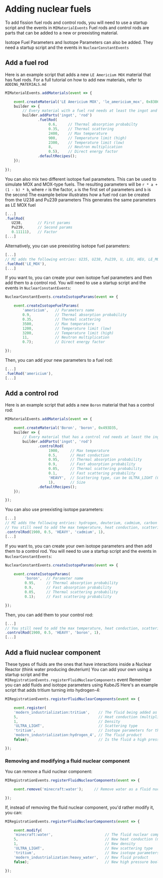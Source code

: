 # Adding nuclear fuels
To add fission fuel rods and control rods, you will need to use a startup script and the events in `MIMaterialEvents`
Fuel rods and control rods are parts that can be added to a new or preexisting material.

Isotope Fuel Parameters and Isotope Parameters can also be added. They need a startup script and the events in `NuclearConstantEvents`

## Add a fuel rod
Here is an example script that adds a new `LE Americium MOX` material that has fuel rods.
For a full tutorial on how to add new materials, refer to `ADDING_MATERIALS.md`

```javascript
MIMaterialEvents.addMaterials(event => {

    event.createMaterial('LE Americium MOX', 'le_americium_mox', 0x83867B,
    builder => {
        // Every material with a fuel rod needs at least the ingot and rod parts
        builder.addParts('ingot', 'rod') 
               .fuelRod(
                    0.6,     // Thermal absorption probabilty
                    0.35,    // Thermal scattering
                    2400,    // Max temperature
                    900,     // Temperature limit (high)
                    2300,    // Temperature limit (low)
                    8,       // Neutron multiplication
                    0.5),    // Direct energy factor
               .defaultRecipes();
    });
    
});
```

You can also mix two different isotope fuel parameters. This can be used to simulate MOX and MOX-type fuels.
The resulting parameters will be `r * a + (1 - b) * b`, where `r` is the factor, `a` is the first set of parameters and `b` is the second 
The example below illustrates how a fuel rod can be created from the U238 and Pu239 parameters
This generates the same parameters as LE MOX fuel

``` javascript
[...]
.fuelRod(
   U238,       // First params
   Pu239,      // Second params
   0.11111),   // Factor
[...]
```

Alternatively, you can use preexisting isotope fuel parameters:

``` javascript
[...]
// MI adds the following entries: U235, U238, Pu239, U, LEU, HEU, LE_MOX and HE_MOX
.fuelRod('LE_MOX'), 
[...]
```

If you want to, you can create your own isotope fuel parameters and then add them to a control rod.
You will need to use a startup script and the events in `NuclearConstantEvents`:

``` javascript
NuclearConstantEvents.createIsotopeParams(event => {

    event.createIsotopeFuelParams(
        'americium',   // Parameters name
        0.9,           // Thermal absorption probability
        0.35,          // Thermal scattering
        3500,          // Max temperature
        1200,          // Temperature limit (low)
        3200,          // Temperature limit (high)
        11,            // Neutron multiplication
        0.7);          // Direct energy factor

});
```

Then, you can add your new parameters to a fuel rod:
``` javascript
[...]
.fuelRod('americium'), 
[...]
```

## Add a control rod
Here is an example script that adds a new `Boron` material that has a control rod:

```javascript
MIMaterialEvents.addMaterials(event => {

    event.createMaterial('Boron', 'boron', 0x493D35,
    builder => {
        // Every material that has a control rod needs at least the ingot and rod parts
        builder.addParts('ingot', 'rod')
               .controlRod(
                    1900,     // Max temperature
                    0.5,      // Heat conduction
                    0.95,     // Thermal absorption probability
                    0.9,      // Fast absorption probability
                    0.05,     // Thermal scattering probability
                    0.1,      // Fast scattering probability
                    'HEAVY',  // Scattering type, can be ULTRA_LIGHT (0.05), LIGHT (0.2), MEDIUM (0.5) or HEAVY (0.85)
                    1),       // Size
               .defaultRecipes();
    });

});
```

You can also use preexisting isotope parameters:
``` javascript
[...]
// MI adds the following entries: hydrogen, deuterium, cadmium, carbon and invar
// You still need to add the max temperature, heat conduction, scattering type and size
.controlRod(1900, 0.5, 'HEAVY', 'cadmium', 1),
[...]
```

If you want to, you can create your own isotope parameters and then add them to a control rod.
You will need to use a startup script and the events in `NuclearConstantEvents`:

``` javascript
NuclearConstantEvents.createIsotopeParams(event => {

    event.createIsotopeParams(
         'boron',  // Parameter name
         0.95,     // Thermal absorption probability
         0.9,      // Fast absorption probability
         0.05,     // Thermal scattering probability
         0.1);     // Fast scattering probability

});
```

Then, you can add them to your control rod:
``` javascript
[...]
// You still need to add the max temperature, heat conduction, scattering type and size
.controlRod(1900, 0.5, 'HEAVY', 'boron', 1),
[...]
```

## Add a fluid nuclear component
These types of fluids are the ones that have interactions inside a Nuclear Reactor (think water producing deuterium)
You can add your own using a startup script and the `MIRegistrationEvents.registerFluidNuclearComponents` event
Remember you can add fluids and isotope parameters using KubeJS
Here's an example script that adds tritium turning into hydrogen-4:

``` javascript
MIRegistrationEvents.registerFluidNuclearComponents(event => {

    event.register(
    'modern_industrialization:tritium',    // The fluid being added as a nuclear component 
    5,                                     // Heat conduction (multiplied by the base heat conduction, 0.01)
    1,                                     // Density
    'ULTRA_LIGHT',                         // Scattering type
    'tritium',                             // Isotope parameters for the fluid nuclear component
    'modern_industrialization:hydrogen_4', // The fluid product
    false);                                // Is the fluid a high pressure one?

});
```

### Removing and modifying a fluid nuclear component
You can remove a fluid nuclear component:

``` javascript
MIRegistrationEvents.registerFluidNuclearComponents(event => {

    event.remove('minecraft:water');     // Remove water as a fluid nuclear component

});
```

If, instead of removing the fluid nuclear component, you'd rather modify it, you can:
``` javascript
MIRegistrationEvents.registerFluidNuclearComponents(event => {

    event.modify(
    'minecraft:water',                        // The fluid nuclear component being modified
    5,                                        // New heat conduction (multiplied by the base heat conduction, 0.01)
    1,                                        // New density
    'ULTRA_LIGHT',                            // New scattering type
    'tritium',                                // New isotope parameters
    'modern_industrialization:heavy_water',   // New fluid product
    false);                                   // New high pressure boolean

});
```